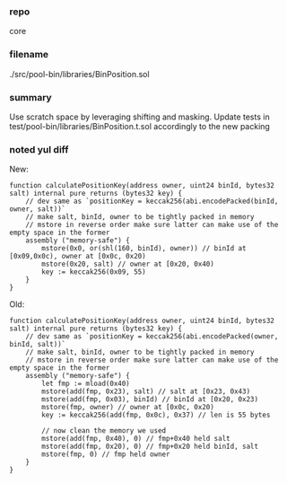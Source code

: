 ### repo

core

### filename

./src/pool-bin/libraries/BinPosition.sol

### summary

Use scratch space by leveraging shifting and masking. Update tests in test/pool-bin/libraries/BinPosition.t.sol accordingly to the new packing

### noted yul diff

New:

```yul
function calculatePositionKey(address owner, uint24 binId, bytes32 salt) internal pure returns (bytes32 key) {
    // dev same as `positionKey = keccak256(abi.encodePacked(binId, owner, salt))`
    // make salt, binId, owner to be tightly packed in memory
    // mstore in reverse order make sure latter can make use of the empty space in the former
    assembly ("memory-safe") {
        mstore(0x0, or(shl(160, binId), owner)) // binId at [0x09,0x0c), owner at [0x0c, 0x20)
        mstore(0x20, salt) // owner at [0x20, 0x40)
        key := keccak256(0x09, 55)
    }
}
```

Old:

```yul
function calculatePositionKey(address owner, uint24 binId, bytes32 salt) internal pure returns (bytes32 key) {
    // dev same as `positionKey = keccak256(abi.encodePacked(owner, binId, salt))`
    // make salt, binId, owner to be tightly packed in memory
    // mstore in reverse order make sure latter can make use of the empty space in the former
    assembly ("memory-safe") {
        let fmp := mload(0x40)
        mstore(add(fmp, 0x23), salt) // salt at [0x23, 0x43)
        mstore(add(fmp, 0x03), binId) // binId at [0x20, 0x23)
        mstore(fmp, owner) // owner at [0x0c, 0x20)
        key := keccak256(add(fmp, 0x0c), 0x37) // len is 55 bytes

        // now clean the memory we used
        mstore(add(fmp, 0x40), 0) // fmp+0x40 held salt
        mstore(add(fmp, 0x20), 0) // fmp+0x20 held binId, salt
        mstore(fmp, 0) // fmp held owner
    }
}
```
